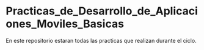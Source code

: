 # Practicas_de_Desarrollo_de_Aplicaciones_Moviles_Basicas
En este repositorio estaran todas las practicas que realizan durante el ciclo.
